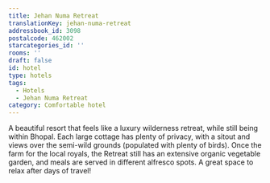 ```yaml
---
title: Jehan Numa Retreat
translationKey: jehan-numa-retreat
addressbook_id: 3098
postalcode: 462002
starcategories_id: ''
rooms: ''
draft: false
id: hotel
type: hotels
tags:
  - Hotels
  - Jehan Numa Retreat
category: Comfortable hotel
---
```

A beautiful resort that feels like a luxury wilderness retreat, while still being within Bhopal. Each large cottage has plenty of privacy, with a sitout and views over the semi-wild grounds (populated with plenty of birds). Once the farm for the local royals, the Retreat still has an extensive organic vegetable garden, and meals are served in different alfresco spots. A great space to relax after days of travel!